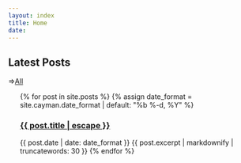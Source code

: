 ```yaml
---
layout: index
title: Home
date: 
---
```


  <h2>Latest Posts</h2>
  <!-- <div class = "container-fluid"> -->
  <span class = "center">=><a href= "/categories/#POSTS" title="Go to All Posts">All</a>
  </span>
  <ul>
    {% for post in site.posts %}
      {% assign date_format = site.cayman.date_format | default: "%b %-d, %Y" %}
      <h3>
          <a class="post-link" href="{{ site.baseurl }}{{ post.url}}" title="{{ post.title }}">{{ post.title | escape }}</a>
      </h3>
      <span class="post-meta">{{ post.date | date: date_format }}
      </span>
      {{ post.excerpt | markdownify | truncatewords: 30 }}
    {% endfor %}
  <ul>
  <!-- </div> -->